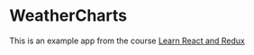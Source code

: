 # WeatherCharts

This is an example app from the course [Learn React and Redux](https://www.udemy.com/react-redux/)
